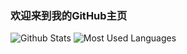 ### 欢迎来到我的GitHub主页

<!--
**1807962239/1807962239** is a ✨ _special_ ✨ repository because its `README.md` (this file) appears on your GitHub profile.

Here are some ideas to get you started:

- 🔭 I’m currently working on ...
- 🌱 I’m currently learning ...
- 👯 I’m looking to collaborate on ...
- 🤔 I’m looking for help with ...
- 💬 Ask me about ...
- 📫 How to reach me: ...
- 😄 Pronouns: ...
- ⚡ Fun fact: ...
-->
![Github Stats](https://github-readme-stats.vercel.app/api?username=HanMeilin&show_icons=true&theme=dark&count_private=true)
![Most Used Languages](https://github-readme-stats.vercel.app/api/top-langs/?username=HanMeilin&theme=dark&layout=compact)
